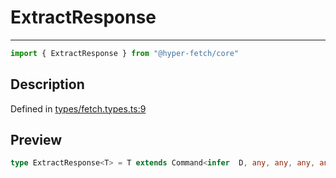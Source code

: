 

# ExtractResponse

<div class="api-docs__separator" data-reactroot="">

---

</div><div class="api-docs__import" data-reactroot="">

```ts
import { ExtractResponse } from "@hyper-fetch/core"
```

</div><div class="api-docs__section">

## Description

</div><div class="api-docs__description"><span class="api-docs__do-not-parse">



</span></div><p class="api-docs__definition">

Defined in [types/fetch.types.ts:9](https://github.com/BetterTyped/hyper-fetch/blob/9cf1f580/packages/core/src/types/fetch.types.ts#L9)

</p><div class="api-docs__section">

## Preview

</div><div class="api-docs__preview type single">

```ts
type ExtractResponse<T> = T extends Command<infer  D, any, any, any, any, any, any, any, any, any> ? D : never;
```

</div>